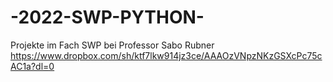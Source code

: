 # -2022-SWP-PYTHON-
Projekte im Fach SWP bei Professor Sabo Rubner
https://www.dropbox.com/sh/ktf7lkw914jz3ce/AAAOzVNpzNKzGSXcPc75cAC1a?dl=0
